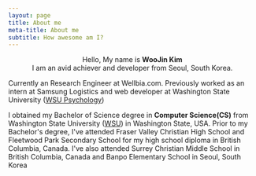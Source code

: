 ```yaml
---
layout: page
title: About me
meta-title: About me
subtitle: How awesome am I?
---
```


<div id="aboutme-section">

<center>Hello, My name is <strong>WooJin Kim</strong><br>
I am an avid achiever and developer from Seoul, South Korea.</center>

<p class="about-text">
<span class="fa fa-briefcase about-icon"></span>
  Currently an Research Engineer at Wellbia.com. Previously worked as an intern at Samsung Logistics and web developer at Washington State University (<a target="_blank" href="http://psychology.wsu.edu/">WSU Psychology</a>)
</p>

<p class="about-text">
<span class="fa fa-graduation-cap about-icon"></span>
  I obtained my Bachelor of Science degree in <strong>Computer Science(CS)</strong> from Washington State University (<a target="_blank" href="http://www.wsu.edu/">WSU</a>) in Washington State, USA.
  Prior to my Bachelor's degree, I've attended Fraser Valley Christian High School and Fleetwood Park Secondary School for my high school diploma in British Columbia, Canada. 
  I've also attended Surrey Christian Middle School in British Columbia, Canada and Banpo Elementary School in Seoul, South Korea
</p>

</div>
